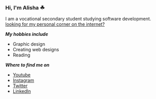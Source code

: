 ### Hi, I'm Alisha ☘

I am a vocational secondary student studying software development.
<br>
<a href="https://alishasoedamah.github.io/">looking for my personal corner on the internet?</a>

***My hobbies include***
- Graphic design 
- Creating web designs
- Reading

***Where to find me on***
- <a href="https://www.youtube.com/channel/UC7cgXX1JnyOzfVX_bGVk6OQ">Youtube</a>
- <a href="https://www.instagram.com/erratic_sense_of_being/">Instagram</a>
- <a href="https://twitter.com/AlishaSoedamah">Twitter</a>
- <a href="https://www.linkedin.com/in/alisha-soedamah/">LinkedIn</a>
